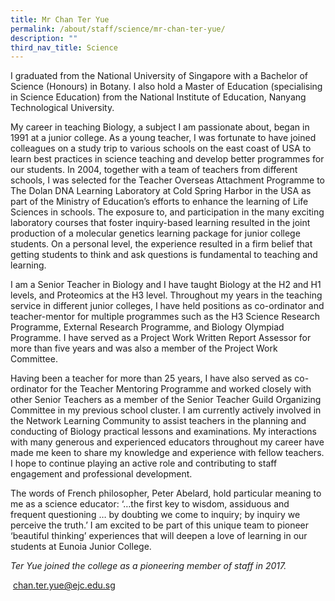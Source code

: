 ```yaml
---
title: Mr Chan Ter Yue
permalink: /about/staff/science/mr-chan-ter-yue/
description: ""
third_nav_title: Science
---
```




I graduated from the National University of Singapore with a Bachelor of Science (Honours) in Botany. I also hold a Master of Education (specialising in Science Education) from the National Institute of Education, Nanyang Technological University.

My career in teaching Biology, a subject I am passionate about, began in 1991 at a junior college. As a young teacher, I was fortunate to have joined colleagues on a study trip to various schools on the east coast of USA to learn best practices in science teaching and develop better programmes for our students. In 2004, together with a team of teachers from different schools, I was selected for the Teacher Overseas Attachment Programme to The Dolan DNA Learning Laboratory at Cold Spring Harbor in the USA as part of the Ministry of Education’s efforts to enhance the learning of Life Sciences in schools. The exposure to, and participation in the many exciting laboratory courses that foster inquiry-based learning resulted in the joint production of a molecular genetics learning package for junior college students. On a personal level, the experience resulted in a firm belief that getting students to think and ask questions is fundamental to teaching and learning.

I am a Senior Teacher in Biology and I have taught Biology at the H2 and H1 levels, and Proteomics at the H3 level. Throughout my years in the teaching service in different junior colleges, I have held positions as co-ordinator and teacher-mentor for multiple programmes such as the H3 Science Research Programme, External Research Programme, and Biology Olympiad Programme. I have served as a Project Work Written Report Assessor for more than five years and was also a member of the Project Work Committee.

Having been a teacher for more than 25 years, I have also served as co-ordinator for the Teacher Mentoring Programme and worked closely with other Senior Teachers as a member of the Senior Teacher Guild Organizing Committee in my previous school cluster. I am currently actively involved in the Network Learning Community to assist teachers in the planning and conducting of Biology practical lessons and examinations. My interactions with many generous and experienced educators throughout my career have made me keen to share my knowledge and experience with fellow teachers. I hope to continue playing an active role and contributing to staff engagement and professional development.

The words of French philosopher, Peter Abelard, hold particular meaning to me as a science educator: ‘…the first key to wisdom, assiduous and frequent questioning … by doubting we come to inquiry; by inquiry we perceive the truth.’ I am excited to be part of this unique team to pioneer ‘beautiful thinking’ experiences that will deepen a love of learning in our students at Eunoia Junior College.

_Ter Yue joined the college as a pioneering member of staff in 2017._

 [chan.ter.yue@ejc.edu.sg](mailto:chan.ter.yue@ejc.edu.sg)